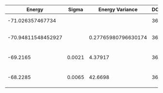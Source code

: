 | Energy             | Sigma  | Energy Variance     | DOF | Einf | Method                       | Reference |
|--------------------|--------|---------------------|-----|------|------------------------------|-----------|
| -71.026357467734   |        |                     | 36  | 0    | Exact diagonalization        | [code](https://github.com/varbench/methods/blob/main/scripts/J1J2/square_36_P_0.6/ed_lattice_symmetries.sh) |
| -70.94811548452927 |        | 0.27765980796630174 | 36  | 0    | DMRG (bond dimension = 2048) | [code](https://github.com/varbench/methods/blob/main/scripts/J1J2/square_36_P_0.6/dmrg.sh) |
| -69.2165           | 0.0021 | 4.37917             | 36  | 0    | RBM (alpha = 1)              | TODO: own code (RBM) |
| -68.2285           | 0.0065 | 42.6698             | 36  | 0    | Jastrow baseline             | TODO: own code (Jastrow) |
